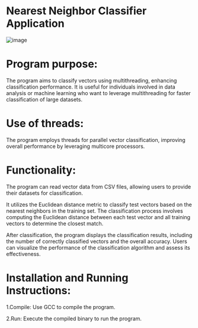 # Nearest Neighbor Classifier Application
![image](https://github.com/KSK1440/Nearest-Neighbor-Classifier/assets/157995851/60d49c62-6bfe-43bf-973d-32d179c29212)
# Program purpose:
The program aims to classify vectors using multithreading, enhancing classification performance. It is useful for individuals involved in data analysis or machine learning who want to leverage multithreading for faster classification of large datasets.
# Use of threads:
The program employs threads for parallel vector classification, improving overall performance by leveraging multicore processors.
# Functionality:
The program can read vector data from CSV files, allowing users to provide their datasets for classification.

It utilizes the Euclidean distance metric to classify test vectors based on the nearest neighbors in the training set.
The classification process involves computing the Euclidean distance between each test vector and all training vectors to determine the closest match.

After classification, the program displays the classification results, including the number of correctly classified vectors and the overall accuracy.
Users can visualize the performance of the classification algorithm and assess its effectiveness.

# Installation and Running Instructions:
1.Compile: Use GCC to compile the program. 

2.Run: Execute the compiled binary to run the program.
